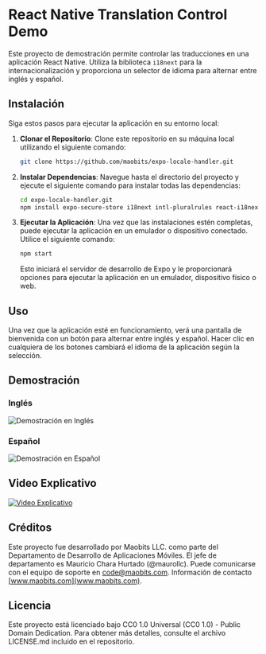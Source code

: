 # React Native Translation Control Demo

Este proyecto de demostración permite controlar las traducciones en una aplicación React Native. Utiliza la biblioteca `i18next` para la internacionalización y proporciona un selector de idioma para alternar entre inglés y español.

## Instalación

Siga estos pasos para ejecutar la aplicación en su entorno local:

1. **Clonar el Repositorio**: Clone este repositorio en su máquina local utilizando el siguiente comando:

   ```bash
   git clone https://github.com/maobits/expo-locale-handler.git
   ```

2. **Instalar Dependencias**: Navegue hasta el directorio del proyecto y ejecute el siguiente comando para instalar todas las dependencias:

   ```bash
   cd expo-locale-handler.git
   npm install expo-secure-store i18next intl-pluralrules react-i18next
   ```

3. **Ejecutar la Aplicación**: Una vez que las instalaciones estén completas, puede ejecutar la aplicación en un emulador o dispositivo conectado. Utilice el siguiente comando:

   ```bash
   npm start
   ```

   Esto iniciará el servidor de desarrollo de Expo y le proporcionará opciones para ejecutar la aplicación en un emulador, dispositivo físico o web.

## Uso

Una vez que la aplicación esté en funcionamiento, verá una pantalla de bienvenida con un botón para alternar entre inglés y español. Hacer clic en cualquiera de los botones cambiará el idioma de la aplicación según la selección.

## Demostración

### Inglés
![Demostración en Inglés](https://i.ibb.co/Ss4Xxzc/expo-locale-handler-demo-en.jpg)

### Español
![Demostración en Español](https://i.ibb.co/tMTV94C/expo-locale-handler-demo-es.jpg)

## Video Explicativo

[![Video Explicativo](https://i.ibb.co/n6wSCqG/pantallazo-video-explicativo-i18n-react-native.png)](https://www.youtube.com/watch?v=Zw-CbxtQHyk&t=509s)

## Créditos

Este proyecto fue desarrollado por Maobits LLC. como parte del Departamento de Desarrollo de Aplicaciones Móviles. El jefe de departamento es Mauricio Chara Hurtado (@maurollc). Puede comunicarse con el equipo de soporte en code@maobits.com. Información de contacto [www.maobits.com](www.maobits.com).

## Licencia

Este proyecto está licenciado bajo CC0 1.0 Universal (CC0 1.0) - Public Domain Dedication. Para obtener más detalles, consulte el archivo LICENSE.md incluido en el repositorio.
